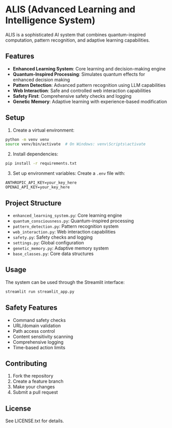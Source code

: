 # ALIS (Advanced Learning and Intelligence System)

ALIS is a sophisticated AI system that combines quantum-inspired computation, pattern recognition, and adaptive learning capabilities.

## Features

- **Enhanced Learning System**: Core learning and decision-making engine
- **Quantum-Inspired Processing**: Simulates quantum effects for enhanced decision making
- **Pattern Detection**: Advanced pattern recognition using LLM capabilities
- **Web Interaction**: Safe and controlled web interaction capabilities
- **Safety First**: Comprehensive safety checks and logging
- **Genetic Memory**: Adaptive learning with experience-based modification

## Setup

1. Create a virtual environment:
```bash
python -m venv venv
source venv/bin/activate  # On Windows: venv\Scripts\activate
```

2. Install dependencies:
```bash
pip install -r requirements.txt
```

3. Set up environment variables:
Create a `.env` file with:
```
ANTHROPIC_API_KEY=your_key_here
OPENAI_API_KEY=your_key_here
```

## Project Structure

- `enhanced_learning_system.py`: Core learning engine
- `quantum_consciousness.py`: Quantum-inspired processing
- `pattern_detection.py`: Pattern recognition system
- `web_interaction.py`: Web interaction capabilities
- `safety.py`: Safety checks and logging
- `settings.py`: Global configuration
- `genetic_memory.py`: Adaptive memory system
- `base_classes.py`: Core data structures

## Usage

The system can be used through the Streamlit interface:
```bash
streamlit run streamlit_app.py
```

## Safety Features

- Command safety checks
- URL/domain validation
- Path access control
- Content sensitivity scanning
- Comprehensive logging
- Time-based action limits

## Contributing

1. Fork the repository
2. Create a feature branch
3. Make your changes
4. Submit a pull request

## License

See LICENSE.txt for details.
